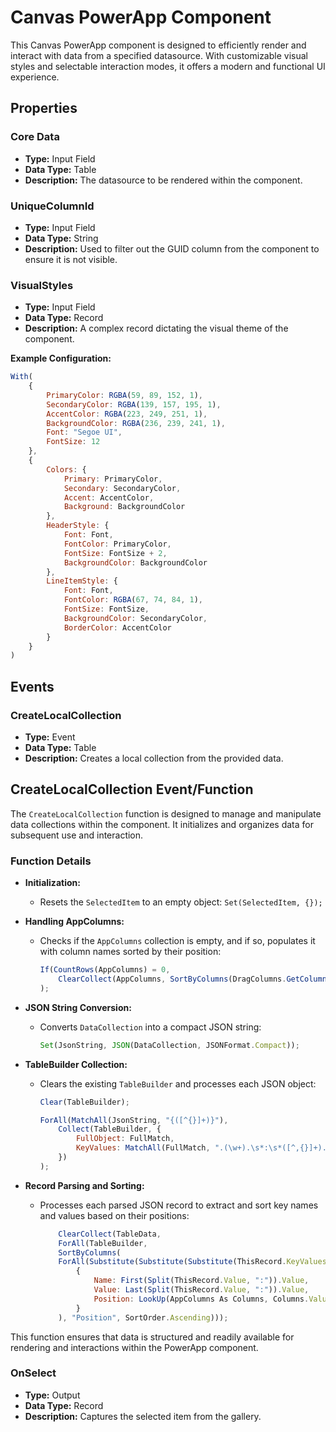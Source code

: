 # Canvas PowerApp Component

This Canvas PowerApp component is designed to efficiently render and interact with data from a specified datasource. With customizable visual styles and selectable interaction modes, it offers a modern and functional UI experience.

## Properties

### Core Data
- **Type:** Input Field
- **Data Type:** Table
- **Description:** The datasource to be rendered within the component.

### UniqueColumnId
- **Type:** Input Field
- **Data Type:** String
- **Description:** Used to filter out the GUID column from the component to ensure it is not visible.

### VisualStyles
- **Type:** Input Field
- **Data Type:** Record
- **Description:** A complex record dictating the visual theme of the component.  

**Example Configuration:**
```javascript
With(
    {
        PrimaryColor: RGBA(59, 89, 152, 1),
        SecondaryColor: RGBA(139, 157, 195, 1),
        AccentColor: RGBA(223, 249, 251, 1),
        BackgroundColor: RGBA(236, 239, 241, 1),
        Font: "Segoe UI",
        FontSize: 12
    },
    {
        Colors: {
            Primary: PrimaryColor,
            Secondary: SecondaryColor,
            Accent: AccentColor,
            Background: BackgroundColor
        },
        HeaderStyle: {
            Font: Font,
            FontColor: PrimaryColor,
            FontSize: FontSize + 2,
            BackgroundColor: BackgroundColor
        },
        LineItemStyle: {
            Font: Font,
            FontColor: RGBA(67, 74, 84, 1),
            FontSize: FontSize,
            BackgroundColor: SecondaryColor,
            BorderColor: AccentColor
        }
    }
)
```
## Events

### CreateLocalCollection
- **Type:** Event
- **Data Type:** Table
- **Description:** Creates a local collection from the provided data.

## CreateLocalCollection Event/Function

The `CreateLocalCollection` function is designed to manage and manipulate data collections within the component. It initializes and organizes data for subsequent use and interaction.

### Function Details

- **Initialization:**
  - Resets the `SelectedItem` to an empty object: `Set(SelectedItem, {});`

- **Handling AppColumns:**
  - Checks if the `AppColumns` collection is empty, and if so, populates it with column names sorted by their position: 
    ```javascript
    If(CountRows(AppColumns) = 0,
        ClearCollect(AppColumns, SortByColumns(DragColumns.GetColumnNames(), "Position", SortOrder.Ascending))
    );
    ```

- **JSON String Conversion:**
  - Converts `DataCollection` into a compact JSON string:
    ```javascript
    Set(JsonString, JSON(DataCollection, JSONFormat.Compact)); 
    ```

- **TableBuilder Collection:**
  - Clears the existing `TableBuilder` and processes each JSON object:
    ```javascript
    Clear(TableBuilder);

    ForAll(MatchAll(JsonString, "{([^{}]+)}"),
        Collect(TableBuilder, {
            FullObject: FullMatch,
            KeyValues: MatchAll(FullMatch, ".(\w+).\s*:\s*([^,{}]+).")
        })
    );
    ```

- **Record Parsing and Sorting:**
  - Processes each parsed JSON record to extract and sort key names and values based on their positions:
    ```javascript
        ClearCollect(TableData,
        ForAll(TableBuilder,
        SortByColumns(
        ForAll(Substitute(Substitute(Substitute(ThisRecord.KeyValues.FullMatch, "}", ""), ",", ""), Char(34), ""), 
            {
                Name: First(Split(ThisRecord.Value, ":")).Value,
                Value: Last(Split(ThisRecord.Value, ":")).Value, 
                Position: LookUp(AppColumns As Columns, Columns.Value = First(Split(ThisRecord.Value, ":")).Value).Position
            }
        ), "Position", SortOrder.Ascending)));
    ```

This function ensures that data is structured and readily available for rendering and interactions within the PowerApp component.



### OnSelect
- **Type:** Output
- **Data Type:** Record
- **Description:** Captures the selected item from the gallery.
